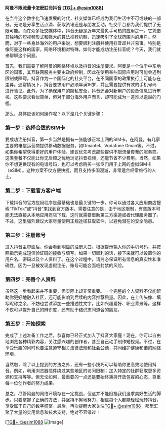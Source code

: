 **阿曼不限流量卡怎麽註冊抖音 [[TG💪+ @esim1088](https://t.me/s/esim1088)]**

在当今这个数字化飞速发展的时代，社交媒体已经成为我们生活中不可或缺的一部分。无论是分享生活点滴、获取资讯还是与朋友互动，社交平台都为我们提供了无限可能。而在众多社交媒体中，抖音无疑是近年来最炙手可热的应用之一。它凭借其独特的短视频形式和强大的算法推荐机制，迅速吸引了全球范围内的用户。然而，对于一些身处海外的用户来说，想要顺利注册并使用抖音却并非易事。特别是像阿曼这样的国家，网络环境相对特殊，如何才能成功注册抖音呢？今天，我们就来聊聊这个问题。

首先，我们需要了解阿曼的网络环境以及抖音的注册要求。阿曼是一个位于中东地区的国家，其互联网服务主要由政府控制，因此在使用某些国际应用时可能会遇到限制或障碍。抖音作为一个国际化的社交平台，在不同国家的政策执行上可能存在差异。通常情况下，抖音要求用户必须年满16岁，并且需要提供有效的手机号码进行验证。此外，为了确保用户的隐私安全，抖音还会对新用户的设备信息进行审核。这些要求看似简单，但对于部分海外用户而言，却可能成为一道难以逾越的门槛。

那么，具体应该如何操作呢？以下是几个关键步骤：

### 第一步：选择合适的SIM卡

要成功注册抖音，第一步当然是拥有一张能够正常上网的SIM卡。在阿曼，有几家主要的电信运营商提供移动数据服务，如Omantel、Vodafone Oman等。不过，如果你希望获得更好的用户体验，建议优先考虑那些提供不限流量套餐的服务商。这类套餐不仅能让你无后顾之忧地浏览抖音视频，还能节省不少费用。当然，如果你不想更换现有的电话号码，也可以考虑购买一张专门用于上网的虚拟SIM卡（eSIM）。这种方案不仅方便快捷，而且支持多国漫游，非常适合经常旅行的人士。

### 第二步：下载官方客户端

下载抖音的官方应用程序是最基础也是最关键的一步。你可以通过各大应用商店搜索“TikTok”或“抖音”来找到官方版本。需要注意的是，由于地区限制，有些版本可能无法直接从本地应用商店下载，这时就需要借助第三方渠道或者代理服务器了。不过，这里强烈建议大家尽量使用正规途径获取软件，以避免潜在的安全隐患。

### 第三步：注册账号

进入抖音主界面后，你会看到明显的注册入口。根据提示输入你的手机号码，并按照指示完成短信验证码的接收与填写。如果一切顺利的话，接下来就可以设置你的用户名、密码以及个人资料了。在这个过程中，请务必保证所有信息的真实性和准确性，因为一旦被发现虚假注册，账号可能会面临封禁的风险。

### 第四步：完善个人资料

虽然这一步看起来并不重要，但实际上却非常重要。一个完整的个人资料不仅能帮助你更好地融入社区，还可能影响到后续的内容推荐质量。因此，在上传头像、填写昵称之余，不妨也尝试添加一些描述性文字，比如兴趣爱好、职业背景等。这样不仅可以提升自己的辨识度，还有助于结识志同道合的朋友。

### 第五步：开始探索

完成了上述准备工作之后，恭喜你已经正式加入了抖音大家庭！现在，你可以自由地浏览各种精彩内容，关注感兴趣的创作者，甚至自己动手制作短视频。不过，在享受乐趣的同时也要注意遵守相关法律法规和社会公德，共同维护健康和谐的网络环境。

当然啦，除了以上提到的方法之外，还有一些小技巧可以帮助你更高效地使用抖音。例如，利用浏览器插件绕过某些地区的访问限制；加入特定的社群获取更多资源和支持等等。但无论如何，最重要的一点还是要始终秉持开放包容的心态，尊重每一位创作者的努力成果。

总之，尽管阿曼的网络环境存在一定挑战，但这并不能阻挡我们追求美好生活的脚步。只要掌握了正确的方法，并坚持不懈地努力，相信每个人都能轻松玩转抖音，享受属于自己的数字盛宴。最后，再次提醒大家关注[TG💪+ @esim1088](https://t.me/s/esim1088)，那里汇聚了大量的实用信息和技术支持，绝对不容错过！

[[TG💪+ @esim1088](https://t.me/s/esim1088) ![Image](https://i.postimg.cc/4NQfJmqS/Snipaste-2025-05-13-00-14-12.png)]